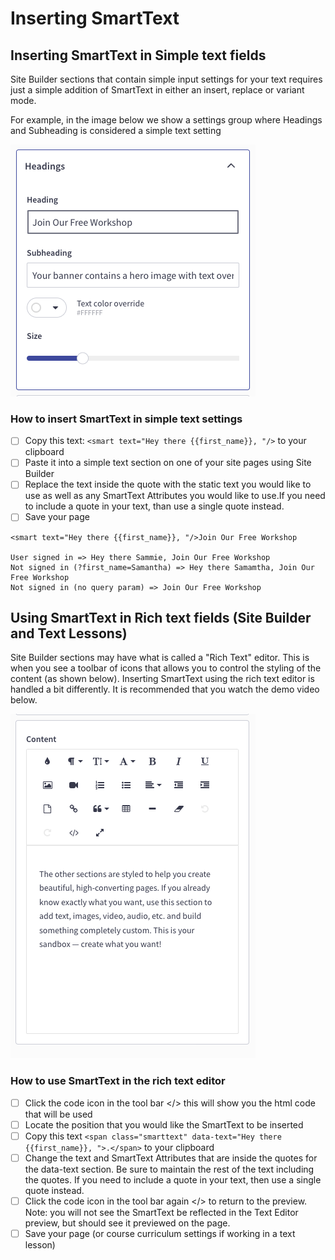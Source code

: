 # Inserting SmartText

## Inserting SmartText in Simple text fields&#x20;

Site Builder sections that contain simple input settings for your text requires just a simple addition of SmartText in either an insert, replace or variant mode.&#x20;

For example, in the image below we show a settings group where Headings and Subheading is considered a simple text setting

![](<../../.gitbook/assets/Screen Shot 2022-02-04 at 10.01.39 AM.png>)

### How to insert SmartText in simple text settings

* [ ] Copy this text: `<smart text="Hey there {{first_name}}, "/>` to your clipboard
* [ ] Paste it into a simple text section on one of your site pages using Site Builder
* [ ] Replace the text inside the quote with the static text you would like to use as well as any SmartText Attributes you would like to use.If you need to include a quote in your text, than use a single quote instead.
* [ ] Save your page

```
<smart text="Hey there {{first_name}}, "/>Join Our Free Workshop

User signed in => Hey there Sammie, Join Our Free Workshop
Not signed in (?first_name=Samantha) => Hey there Samamtha, Join Our Free Workshop
Not signed in (no query param) => Join Our Free Workshop
```

## Using SmartText in Rich text fields (Site Builder and Text Lessons)&#x20;

Site Builder sections may have what is called a "Rich Text" editor. This is when you see a toolbar of icons that allows you to control the styling of the content (as shown below). Inserting SmartText using the rich text editor is handled a bit differently. It is recommended that you watch the demo video below.

![](<../../.gitbook/assets/Screen Shot 2022-02-04 at 10.00.01 AM.png>)

### How to use SmartText in the rich text editor

* [ ] Click the code icon in the tool bar \</> this will show you the html code that will be used
* [ ] Locate the position that you would like the SmartText to be inserted
* [ ] Copy this text `<span class="smarttext" data-text="Hey there {{first_name}}, ">.</span>` to your clipboard
* [ ] Change the text and SmartText Attributes that are inside the quotes for the data-text section. Be sure to maintain the rest of the text including the quotes. If you need to include a quote in your text, then use a single quote instead.
* [ ] Click the code icon in the tool bar again \</> to return to the preview. Note: you will not see the SmartText be reflected in the Text Editor preview, but should see it previewed on the page.
* [ ] Save your page (or course curriculum settings if working in a text lesson)
